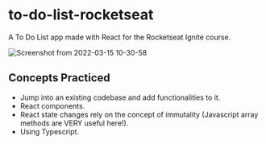 # to-do-list-rocketseat
A To Do List app made with React for the Rocketseat Ignite course.

![Screenshot from 2022-03-15 10-30-58](https://user-images.githubusercontent.com/85142222/158401694-744106ad-8075-4768-9eed-6061e192e952.png)

## Concepts Practiced
- Jump into an existing codebase and add functionalities to it.
- React components.
- React state changes rely on the concept of immutality (Javascript array methods are VERY useful here!).
- Using Typescript.
